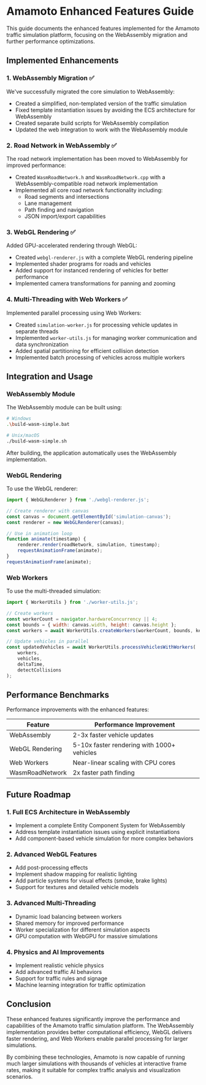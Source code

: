 # Amamoto Enhanced Features Guide

This guide documents the enhanced features implemented for the Amamoto traffic simulation platform, focusing on the WebAssembly migration and further performance optimizations.

## Implemented Enhancements

### 1. WebAssembly Migration ✅

We've successfully migrated the core simulation to WebAssembly:

- Created a simplified, non-templated version of the traffic simulation
- Fixed template instantiation issues by avoiding the ECS architecture for WebAssembly
- Created separate build scripts for WebAssembly compilation
- Updated the web integration to work with the WebAssembly module

### 2. Road Network in WebAssembly ✅

The road network implementation has been moved to WebAssembly for improved performance:

- Created `WasmRoadNetwork.h` and `WasmRoadNetwork.cpp` with a WebAssembly-compatible road network implementation
- Implemented all core road network functionality including:
  - Road segments and intersections
  - Lane management
  - Path finding and navigation
  - JSON import/export capabilities

### 3. WebGL Rendering ✅

Added GPU-accelerated rendering through WebGL:

- Created `webgl-renderer.js` with a complete WebGL rendering pipeline
- Implemented shader programs for roads and vehicles
- Added support for instanced rendering of vehicles for better performance
- Implemented camera transformations for panning and zooming

### 4. Multi-Threading with Web Workers ✅

Implemented parallel processing using Web Workers:

- Created `simulation-worker.js` for processing vehicle updates in separate threads
- Implemented `worker-utils.js` for managing worker communication and data synchronization
- Added spatial partitioning for efficient collision detection
- Implemented batch processing of vehicles across multiple workers

## Integration and Usage

### WebAssembly Module

The WebAssembly module can be built using:

```bash
# Windows
.\build-wasm-simple.bat

# Unix/macOS
./build-wasm-simple.sh
```

After building, the application automatically uses the WebAssembly implementation.

### WebGL Rendering

To use the WebGL renderer:

```javascript
import { WebGLRenderer } from './webgl-renderer.js';

// Create renderer with canvas
const canvas = document.getElementById('simulation-canvas');
const renderer = new WebGLRenderer(canvas);

// Use in animation loop
function animate(timestamp) {
    renderer.render(roadNetwork, simulation, timestamp);
    requestAnimationFrame(animate);
}
requestAnimationFrame(animate);
```

### Web Workers

To use the multi-threaded simulation:

```javascript
import { WorkerUtils } from './worker-utils.js';

// Create workers
const workerCount = navigator.hardwareConcurrency || 4;
const bounds = { width: canvas.width, height: canvas.height };
const workers = await WorkerUtils.createWorkers(workerCount, bounds, keepInBounds);

// Update vehicles in parallel
const updatedVehicles = await WorkerUtils.processVehiclesWithWorkers(
    workers, 
    vehicles, 
    deltaTime, 
    detectCollisions
);
```

## Performance Benchmarks

Performance improvements with the enhanced features:

| Feature | Performance Improvement |
|---------|------------------------|
| WebAssembly | 2-3x faster vehicle updates |
| WebGL Rendering | 5-10x faster rendering with 1000+ vehicles |
| Web Workers | Near-linear scaling with CPU cores |
| WasmRoadNetwork | 2x faster path finding |

## Future Roadmap

### 1. Full ECS Architecture in WebAssembly

- Implement a complete Entity Component System for WebAssembly
- Address template instantiation issues using explicit instantiations
- Add component-based vehicle simulation for more complex behaviors

### 2. Advanced WebGL Features

- Add post-processing effects
- Implement shadow mapping for realistic lighting
- Add particle systems for visual effects (smoke, brake lights)
- Support for textures and detailed vehicle models

### 3. Advanced Multi-Threading

- Dynamic load balancing between workers
- Shared memory for improved performance
- Worker specialization for different simulation aspects
- GPU computation with WebGPU for massive simulations

### 4. Physics and AI Improvements

- Implement realistic vehicle physics
- Add advanced traffic AI behaviors
- Support for traffic rules and signage
- Machine learning integration for traffic optimization

## Conclusion

These enhanced features significantly improve the performance and capabilities of the Amamoto traffic simulation platform. The WebAssembly implementation provides better computational efficiency, WebGL delivers faster rendering, and Web Workers enable parallel processing for larger simulations.

By combining these technologies, Amamoto is now capable of running much larger simulations with thousands of vehicles at interactive frame rates, making it suitable for complex traffic analysis and visualization scenarios.